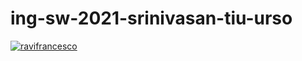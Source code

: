 # ing-sw-2021-srinivasan-tiu-urso

[![ravifrancesco](https://circleci.com/gh/ravifrancesco/ing-sw-2021-srinivasan-tiu-urso.svg?style=svg)](https://app.circleci.com/pipelines/github/ravifrancesco/ing-sw-2021-srinivasan-tiu-urso?branch=master)
